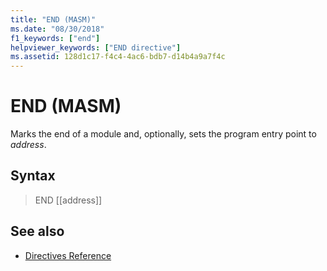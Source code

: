 ```yaml
---
title: "END (MASM)"
ms.date: "08/30/2018"
f1_keywords: ["end"]
helpviewer_keywords: ["END directive"]
ms.assetid: 128d1c17-f4c4-4ac6-bdb7-d14b4a9a7f4c
---
```

# END (MASM)

Marks the end of a module and, optionally, sets the program entry point to *address*.

## Syntax

> END [[address]]

## See also

- [Directives Reference](../../assembler/masm/directives-reference.md)

